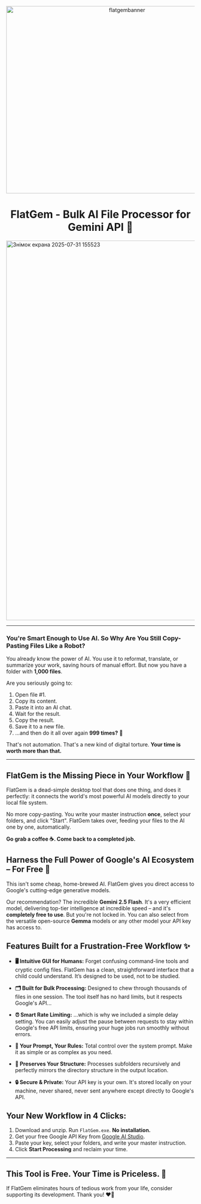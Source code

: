 <p align="center"><img width="630" height="500" alt="flatgembanner" src="https://github.com/user-attachments/assets/638a17ac-5649-416e-9c44-7684ef05411b" /></p>


<h1 align="center">FlatGem - Bulk AI File Processor for Gemini API 🤖</h1>


<img width="1919" height="1013" alt="Знімок екрана 2025-07-31 155523" src="https://github.com/user-attachments/assets/9573b35d-7502-4c7f-b6ea-39ffa3786761" />

---

### You're Smart Enough to Use AI. So Why Are You Still Copy-Pasting Files Like a Robot?

You already know the power of AI. You use it to reformat, translate, or summarize your work, saving hours of manual effort. But now you have a folder with **1,000 files**.

Are you seriously going to:

1.  Open file #1.
2.  Copy its content.
3.  Paste it into an AI chat.
4.  Wait for the result.
5.  Copy the result.
6.  Save it to a new file.
7.  ...and then do it all over again **999 times?** 🤯

That's not automation. That's a new kind of digital torture. **Your time is worth more than that.**

---

## FlatGem is the Missing Piece in Your Workflow 🧩

FlatGem is a dead-simple desktop tool that does one thing, and does it perfectly: it connects the world's most powerful AI models directly to your local file system.

No more copy-pasting. You write your master instruction **once**, select your folders, and click "Start". FlatGem takes over, feeding your files to the AI one by one, automatically.

**Go grab a coffee ☕. Come back to a completed job.**

## Harness the Full Power of Google's AI Ecosystem – For Free 🚀

This isn't some cheap, home-brewed AI. FlatGem gives you direct access to Google's cutting-edge generative models.

Our recommendation? The incredible **Gemini 2.5 Flash**. It's a very efficient model, delivering top-tier intelligence at incredible speed – and it's **completely free to use**. But you're not locked in. You can also select from the versatile open-source **Gemma** models or any other model your API key has access to.

## Features Built for a Frustration-Free Workflow ✨

*   **🖥️ Intuitive GUI for Humans:** Forget confusing command-line tools and cryptic config files. FlatGem has a clean, straightforward interface that a child could understand. It’s designed to be used, not to be studied.

*   **🗂️ Built for Bulk Processing:** Designed to chew through thousands of files in one session. The tool itself has no hard limits, but it respects Google's API...

*   **⏰ Smart Rate Limiting:** ...which is why we included a simple delay setting. You can easily adjust the pause between requests to stay within Google's free API limits, ensuring your huge jobs run smoothly without errors.

*   **📜 Your Prompt, Your Rules:** Total control over the system prompt. Make it as simple or as complex as you need.

*   **📁 Preserves Your Structure:** Processes subfolders recursively and perfectly mirrors the directory structure in the output location.

*   **🔒 Secure & Private:** Your API key is your own. It's stored locally on your machine, never shared, never sent anywhere except directly to Google's API.

## Your New Workflow in 4 Clicks:

1.  Download and unzip. Run `FlatGem.exe`. **No installation.**
2.  Get your free Google API Key from [Google AI Studio](https://aistudio.google.com/app/apikey).
3.  Paste your key, select your folders, and write your master instruction.
4.  Click **Start Processing** and reclaim your time.

---

## This Tool is Free. Your Time is Priceless. 🎁

If FlatGem eliminates hours of tedious work from your life, consider supporting its development. Thank you! ❤️💛

